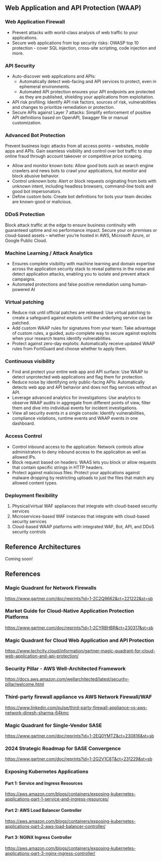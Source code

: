 ## Web Application and API Protection (WAAP)

### Web Application Firewall

- Prevent attacks with world-class analysis of web traffic to your applications.
- Secure web applications from top security risks: OWASP top 10 protection - cover SQL injection, cross-site scripting, code injection and more.

### API Security

- Auto-discover web applications and APIs:
  - Automatically detect web-facing and API services to protect, even in ephemeral environments.
  - Automated API protection ensures your API endpoints are protected as they are published, shielding your applications from exploitation.
- API risk profiling: Identify API risk factors, sources of risk, vulnerabilities and changes to prioritize remediation or protection.
- Secure APIs against Layer 7 attacks: Simplify enforcement of positive API definitions based on OpenAPI, Swagger file or manual customization.

### Advanced Bot Protection

Prevent business logic attacks from all access points – websites, mobile apps and APIs. Gain seamless visibility and control over bot traffic to stop online fraud through account takeover or competitive price scraping.

- Allow and monitor known bots: Allow good bots such as search engine crawlers and news bots to crawl your applications, but monitor and block abusive behavior.
- Control unknown bots: Alert or block requests originating from bots with unknown intent, including headless browsers, command-line tools and good bot impersonators.
- Define custom bots: Create bot definitions for bots your team decides are known-good or malicious.

### DDoS Protection

Block attack traffic at the edge to ensure business continuity with guaranteed uptime and no performance impact. Secure your on premises or cloud-based assets – whether you’re hosted in AWS, Microsoft Azure, or Google Public Cloud.

### Machine Learning / Attack Analytics

- Ensures complete visibility with machine learning and domain expertise across the application security stack to reveal patterns in the noise and detect application attacks, enabling you to isolate and prevent attack campaigns.
- Automated protections and false positive remediation using human-powered AI

### Virtual patching

- Reduce risk until official patches are released: Use virtual patching to create a safeguard against exploits until the underlying service can be patched.
- Add custom WAAP rules for signatures from your team: Take advantage of custom rules, a guided, auto-complete way to secure against exploits when your research teams identify vulnerabilities.
- Protect against zero-day exploits: Automatically receive updated WAAP rules from FortiGuard and choose whether to apply them.

### Continuous visibility

- Find and protect your entire web app and API surface: Use WAAP to detect unprotected web applications and flag them for protection.
- Reduce noise by identifying only public-facing APIs: Automatically detects web app and API behavior and does not flag services without an API.
- Leverage advanced analytics for investigations: Use analytics to observe WAAP audits in aggregate from different points of view, filter them and dive into individual events for incident investigations.
- View all security events in a single console: Identify vulnerabilities, compliance violations, runtime events and WAAP events in one dashboard.

### Access Control

- Control inbound access to the application: Network controls allow administrators to deny inbound access to the application as well as allowed IPs.
- Block request based on headers: WAAS lets you block or allow requests that contain specific strings in HTTP headers.
- Protect against malicious files: Protect your applications against malware dropping by restricting uploads to just the files that match any allowed content types.

### Deployment flexibility

1. Physical/virtual WAF appliances that integrate with cloud-based security services
2. Microservices-based WAF instances that integrate with cloud-based security services
3. Cloud-based WAAP platforms with integrated WAF, Bot, API, and DDoS security controls

## Reference Architectures

Coming soon!

## References

### Magic Quadrant for Network Firewalls

https://www.gartner.com/doc/reprints?id=1-2C2Q9662&ct=221222&st=sb

### Market Guide for Cloud-Native Application Protection Platforms

https://www.gartner.com/doc/reprints?id=1-2CYRBHBR&ct=230317&st=sb

### Magic Quadrant for Cloud Web Application and API Protection

https://www.techcity.cloud/information/gartner-magic-quadrant-for-cloud-web-application-and-api-protection/

### Security Pillar - AWS Well-Architected Framework

https://docs.aws.amazon.com/wellarchitected/latest/security-pillar/welcome.html

### Third-party firewall appliance vs AWS Network Firewall/WAF

https://www.linkedin.com/pulse/third-party-firewall-appliance-vs-aws-network-dinesh-sharma-64kmc

### Magic Quadrant for Single-Vendor SASE

https://www.gartner.com/doc/reprints?id=1-2EQ0YMTZ&ct=230816&st=sb

### 2024 Strategic Roadmap for SASE Convergence

https://www.gartner.com/doc/reprints?id=1-2G2V1C8T&ct=231229&st=sb

### Exposing Kubernetes Applications

#### Part 1: Service and Ingress Resources

https://aws.amazon.com/blogs/containers/exposing-kubernetes-applications-part-1-service-and-ingress-resources/

#### Part 2: AWS Load Balancer Controller

https://aws.amazon.com/blogs/containers/exposing-kubernetes-applications-part-2-aws-load-balancer-controller/

#### Part 3: NGINX Ingress Controller

https://aws.amazon.com/blogs/containers/exposing-kubernetes-applications-part-3-nginx-ingress-controller/
